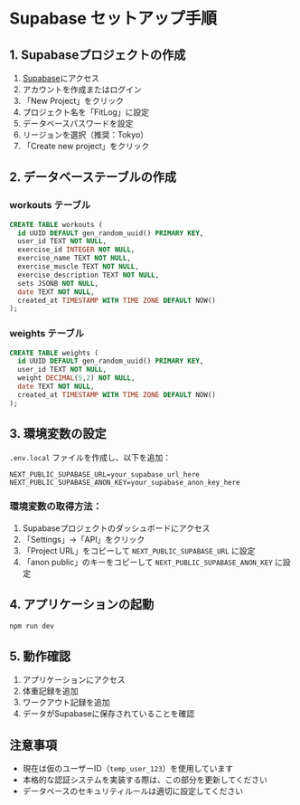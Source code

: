 # Supabase セットアップ手順

## 1. Supabaseプロジェクトの作成

1. [Supabase](https://supabase.com)にアクセス
2. アカウントを作成またはログイン
3. 「New Project」をクリック
4. プロジェクト名を「FitLog」に設定
5. データベースパスワードを設定
6. リージョンを選択（推奨：Tokyo）
7. 「Create new project」をクリック

## 2. データベーステーブルの作成

### workouts テーブル
```sql
CREATE TABLE workouts (
  id UUID DEFAULT gen_random_uuid() PRIMARY KEY,
  user_id TEXT NOT NULL,
  exercise_id INTEGER NOT NULL,
  exercise_name TEXT NOT NULL,
  exercise_muscle TEXT NOT NULL,
  exercise_description TEXT NOT NULL,
  sets JSONB NOT NULL,
  date TEXT NOT NULL,
  created_at TIMESTAMP WITH TIME ZONE DEFAULT NOW()
);
```

### weights テーブル
```sql
CREATE TABLE weights (
  id UUID DEFAULT gen_random_uuid() PRIMARY KEY,
  user_id TEXT NOT NULL,
  weight DECIMAL(5,2) NOT NULL,
  date TEXT NOT NULL,
  created_at TIMESTAMP WITH TIME ZONE DEFAULT NOW()
);
```

## 3. 環境変数の設定

`.env.local` ファイルを作成し、以下を追加：

```env
NEXT_PUBLIC_SUPABASE_URL=your_supabase_url_here
NEXT_PUBLIC_SUPABASE_ANON_KEY=your_supabase_anon_key_here
```

### 環境変数の取得方法：
1. Supabaseプロジェクトのダッシュボードにアクセス
2. 「Settings」→「API」をクリック
3. 「Project URL」をコピーして `NEXT_PUBLIC_SUPABASE_URL` に設定
4. 「anon public」のキーをコピーして `NEXT_PUBLIC_SUPABASE_ANON_KEY` に設定

## 4. アプリケーションの起動

```bash
npm run dev
```

## 5. 動作確認

1. アプリケーションにアクセス
2. 体重記録を追加
3. ワークアウト記録を追加
4. データがSupabaseに保存されていることを確認

## 注意事項

- 現在は仮のユーザーID（`temp_user_123`）を使用しています
- 本格的な認証システムを実装する際は、この部分を更新してください
- データベースのセキュリティルールは適切に設定してください 